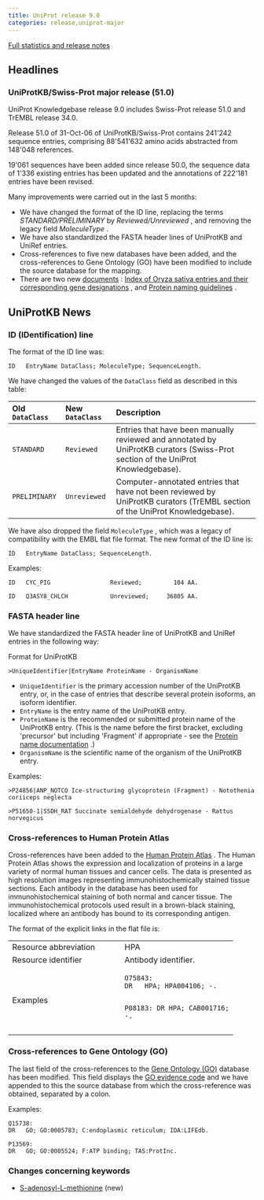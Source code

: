```yaml
---
title: UniProt release 9.0
categories: release,uniprot-major
---
```


[Full statistics and release notes](http://www.expasy.org/txt/old-rel/relnotes.51.htm)

## Headlines

### UniProtKB/Swiss-Prot major release (51.0)

UniProt Knowledgebase release 9.0 includes Swiss-Prot release 51.0 and TrEMBL release 34.0.

Release 51.0 of 31-Oct-06 of UniProtKB/Swiss-Prot contains 241'242 sequence entries, comprising 88'541'632 amino acids abstracted from 148'048 references.

19'061 sequences have been added since release 50.0, the sequence data of 1'336 existing entries has been updated and the annotations of 222'181 entries have been revised.

Many improvements were carried out in the last 5 months:

-   We have changed the format of the ID line, replacing the terms *STANDARD/PRELIMINARY* by *Reviewed/Unreviewed* , and removing the legacy field *MoleculeType* .
-   We have also standardized the FASTA header lines of UniProtKB and UniRef entries.
-   Cross-references to five new databases have been added, and the cross-references to Gene Ontology (GO) have been modified to include the source database for the mapping.
-   There are two new [documents](http://www.uniprot.org/docs) : [Index of Oryza sativa entries and their corresponding gene designations](http://www.uniprot.org/docs/rice) , and [Protein naming guidelines](http://www.uniprot.org/docs/nameprot) .

## UniProtKB News

### ID (IDentification) line

The format of the ID line was:

    ID   EntryName DataClass; MoleculeType; SequenceLength.

We have changed the values of the `DataClass` field as described in this table:

| Old `DataClass` | New `DataClass` | Description                                                                                                                     |
|:----------------|:----------------|:--------------------------------------------------------------------------------------------------------------------------------|
| `STANDARD`      | `Reviewed`      | Entries that have been manually reviewed and annotated by UniProtKB curators (Swiss-Prot section of the UniProt Knowledgebase). |
| `PRELIMINARY`   | `Unreviewed`    | Computer-annotated entries that have not been reviewed by UniProtKB curators (TrEMBL section of the UniProt Knowledgebase).     |

We have also dropped the field `MoleculeType` , which was a legacy of compatibility with the EMBL flat file format. The new format of the ID line is:

    ID   EntryName DataClass; SequenceLength.

Examples:

    ID   CYC_PIG                 Reviewed;         104 AA.

    ID   Q3ASY8_CHLCH            Unreviewed;     36805 AA.

### FASTA header line

We have standardized the FASTA header line of UniProtKB and UniRef entries in the following way:

Format for UniProtKB

    >UniqueIdentifier|EntryName ProteinName - OrganismName

-   `UniqueIdentifier` is the primary accession number of the UniProtKB entry, or, in the case of entries that describe several protein isoforms, an isoform identifier.
-   `EntryName` is the entry name of the UniProtKB entry.
-   `ProteinName` is the recommended or submitted protein name of the UniProtKB entry. (This is the name before the first bracket, excluding 'precursor' but including 'Fragment' if appropriate - see the [Protein name documentation](http://www.uniprot.org/manual/protein_names) .)
-   `OrganismName` is the scientific name of the organism of the UniProtKB entry.

Examples:

    >P24856|ANP_NOTCO Ice-structuring glycoprotein (Fragment) - Notothenia coriiceps neglecta

    >P51650-1|SSDH_RAT Succinate semialdehyde dehydrogenase - Rattus norvegicus

### Cross-references to Human Protein Atlas

Cross-references have been added to the [Human Protein Atlas](http://www.proteinatlas.org/) . The Human Protein Atlas shows the expression and localization of proteins in a large variety of normal human tissues and cancer cells. The data is presented as high resolution images representing immunohistochemically stained tissue sections. Each antibody in the database has been used for immunohistochemical staining of both normal and cancer tissue. The immunohistochemical protocols used result in a brown-black staining, localized where an antibody has bound to its corresponding antigen.

The format of the explicit links in the flat file is:

<table><colgroup><col style="width: 50%" /><col style="width: 50%" /></colgroup><tbody><tr class="odd"><td>Resource abbreviation</td><td>HPA</td></tr><tr class="even"><td>Resource identifier</td><td>Antibody identifier.</td></tr><tr class="odd"><td>Examples</td><td><pre><code>O75843:
DR   HPA; HPA004106; -.

P08183:
DR   HPA; CAB001716; -.</code></pre></td></tr></tbody></table>

### Cross-references to Gene Ontology (GO)

The last field of the cross-references to the [Gene Ontology (GO)](http://www.geneontology.org/) database has been modified. This field displays the [GO evidence code](http://www.geneontology.org/GO.evidence.shtml) and we have appended to this the source database from which the cross-reference was obtained, separated by a colon.

Examples:

    Q15738:
    DR   GO; GO:0005783; C:endoplasmic reticulum; IDA:LIFEdb.

    P13569:
    DR   GO; GO:0005524; F:ATP binding; TAS:ProtInc.

### Changes concerning keywords

-   [S-adenosyl-L-methionine](http://www.uniprot.org/keywords/KW-0949) (new)
